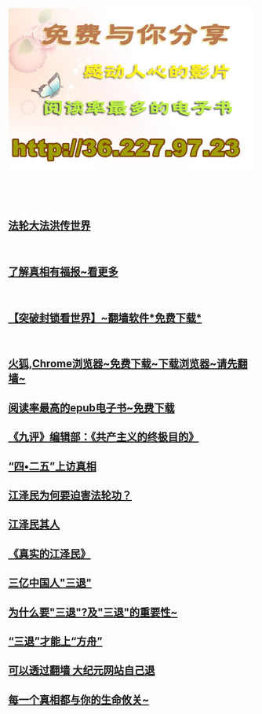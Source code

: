 
<table>
<div align="center">
<IMG SRC="https://github.com/dfchunsring/yue/blob/master/img-2/513-2.jpg?raw=true" width=880></a><br></div>
</table>
 </br>

</br>


 <h2><td><a href="https://git.io/cvs">法轮大法洪传世界</a></td></h2></br>
 
 <td><h2><a href='https://git.io/zb'>了解真相有福报~看更多</a></h2> </td></br>

<td><h2><a href='https://github.com/dfchunsring/wer/blob/master/epgh.md'>【突破封锁看世界】~翻墙软件*免费下载*</a></h2></td></br>

<td><h2><a href='https://github.com/dfchunsring/wer/blob/master/phpn.md'>火狐,Chrome浏览器~免费下载~下载浏览器~请先翻墙~</a><h2></td></td><p></p>
 
<td><h2><a href='https://git.io/orhb'>阅读率最高的epub电子书~免费下载</a><h2></td></td><p></p>
 
<td><h2> <a href='https://github.com/dfchunsring/yue/blob/master/uty.md'>《九评》编辑部：《共产主义的终极目的》</a></h2></td><p></p>

<td><h2> <a href='https://git.io/Cich'>“四•二五”上访真相</a></h2></td><p></p>

<td><h2><a href='https://github.com/dfchunsring/drdr/blob/master/README.md'>江泽民为何要迫害法轮功？</a></h2></td><p></p>

<td><h2><a href='https://github.com/dfchunsring/wer/blob/master/jzmqr.md'>江泽民其人</a></h2></td><p></p>

<td><h2><a href='https://git.io/czz'>《真实的江泽民》</a></h2></td><p></p>

<td><h2><a href='https://github.com/dfchunsring/drdr/blob/master/dfgup.md'>三亿中国人"三退"</a><h2></td></td> <p></p>

<td><h2><a href='http://git.io/zb'>为什么要"三退"?及"三退"的重要性~</a><h2></td></td><p></p>
 
 <td><h2><a href='https://git.io/3th'>“三退”才能上“方舟”</a><h2></td></td><p></p>
 
<td><h2><a href='https://git.io/jpy'>可以透过翻墙 大纪元网站自己退</a><h2></td></td><p></p>

 <td><h2><a href='https://git.io/hur'>每一个真相都与你的生命攸关~</a></h2></td>



